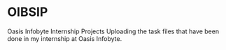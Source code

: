 # OIBSIP
Oasis Infobyte Internship Projects
Uploading the task files that have been done in my internship at Oasis Infobyte.
